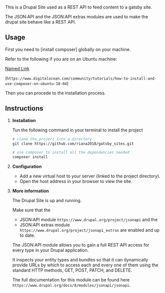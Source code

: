 This is a Drupal Site used as a REST API to feed content to a gatsby site.

The JSON:API and the JSON:API extras modules are used to make the drupal site behave like a REST API.

## Usage
First you need to [install composer] globally on your machine.

Refer to the following if you are on an Ubuntu machine:

[Named Link](http://www.google.fr/ "Named link title")

(`https://www.digitalocean.com/community/tutorials/how-to-install-and-use-composer-on-ubuntu-18-04`)

Then you can procede to the installation process.
## Instructions

1.  **Installation**

    Tun the following command in your terminal to install the project

    ```sh
    # clone the project into a directory
    git clone https://github.com/riana2018/gatsby_sites.git

    # use composer to install all the dependencies needed
    composer install

    ```
1.  **Configuration**

    * Add a new virtual host to your server (linked to the project directory).
    * Open the host address in your browser to view the site.

1.  **More information**

    The Drupal Site is up and running.

    Make sure that the
    * JSON:API module `https://www.drupal.org/project/jsonapi` and the
    * JSON:API extras module `https://www.drupal.org/project/jsonapi_extras` are enabled and up to date.

    The JSON:API module allows you to gain a full REST API access for every type in your Drupal application.

    It inspects your entity types and bundles so that it can dynamically provide URLs by which to access each and every one of them using the standard HTTP methods, GET, POST, PATCH, and DELETE.

    The full documentation for this module can be found here `https://www.drupal.org/docs/8/modules/jsonapi/jsonapi`.
